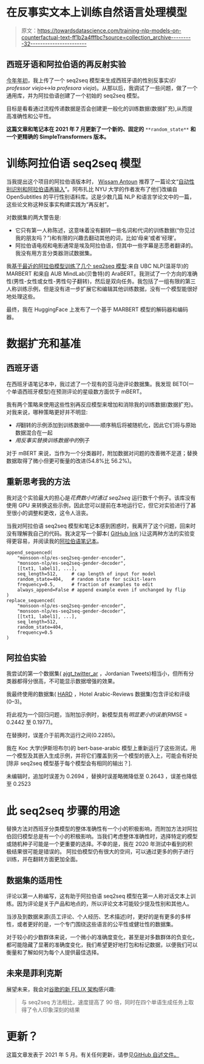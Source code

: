 # 在反事实文本上训练自然语言处理模型

> 原文：<https://towardsdatascience.com/training-nlp-models-on-counterfactual-text-ff1b2a4fffbc?source=collection_archive---------32----------------------->

## 西班牙语和阿拉伯语的再反射实验

[今年年初](https://medium.com/codex/counterfactual-text-with-seq2seq-5ca11bef342)，我上传了一个 seq2seq 模型来生成西班牙语的性别反事实(*El professor viejo*<->*la profesora vieja*)。从那以后，我调试了一些问题，做了一个通用库，并为阿拉伯语创建了一个初始的 seq2seq 模型。

目标是看看通过流程传递数据是否会创建更一般化的训练数据(数据扩充),从而提高准确性和公平性。

**这篇文章和笔记本在 2021 年 7 月更新了一个新的、固定的** `**random_state**` **和一个更精确的 SimpleTransformers 版本。**

# 训练阿拉伯语 seq2seq 模型

当我提出这个项目的阿拉伯语版本时， [Wissam Antoun](https://twitter.com/wissam_antoun) 推荐了一篇论文“[自动性别识别和阿拉伯语再输入](https://www.aclweb.org/anthology/W19-3822/)”。阿布扎比 NYU 大学的作者发布了他们改编自 OpenSubtitles 的平行性别语料库。这是少数几篇 NLP 和语言学论文中的一篇，这些论文称这种反事实构建实践为“再反射”。

对数据集的两大警告是:

*   它只有第一人称陈述，这意味着没有翻转一些名词和代词的训练数据(“你见过我的朋友吗？”)和有限的兴趣去翻动其他的词，比如‘母亲’或者‘经理’。
*   阿拉伯语电视和电影通常是埃及阿拉伯语，但其中一些字幕是志愿者翻译的。我没有用方言分类器测试数据集。

我[基于最近的阿拉伯模型训练了几个 seq2seq 模型](https://colab.research.google.com/drive/1TuDfnV2gQ-WsDtHkF52jbn699bk6vJZV):来自 UBC NLP(温哥华)的 MARBERT 和来自 AUB MindLab(贝鲁特)的 AraBERT。我测试了一个方向的准确性(男性-女性或女性-男性句子翻转)，然后是双向任务。我包括了一组有限的第三人称训练示例，但是没有进一步扩展它和编辑其他训练数据，没有一个模型能很好地处理这些。

最终，我在 HuggingFace 上发布了一个基于 MARBERT 模型的解码器和编码器。

# 数据扩充和基准

## 西班牙语

在西班牙语笔记本中，我过滤了一个现有的亚马逊评论数据集。我发现 BETO(一个单语西班牙模型)在预测评论的星级数方面优于 mBERT。

我有两个策略来使用这些性别再反应模型来增加和消除我的训练数据(数据扩充)。对我来说，哪种策略更好并不明显:

*   *将*翻转的示例添加到训练数据中——顺序稍后将被随机化，因此它们将与原始数据混合在一起
*   *用反事实替换训练数据中的*例子

对于 mBERT 来说，当作为一个分类器时，附加数据对问题的改善微不足道；替换数据取得了微小但更可衡量的改进(54.8%比 56.2%)。

## 重新思考我的方法

我对这个实验最大的担心是*花费数小时通过 seq2seq* 运行数千个例子。该库没有使用 GPU 来转换这些示例，因此您可以提前在本地运行它，但它对实验进行了甚至很小的调整和更改，这令人沮丧。

当我对阿拉伯语 seq2seq 模型和笔记本感到困惑时，我离开了这个问题，回来时没有理解我自己的代码。我决定写一个脚本( [GitHub link](https://github.com/MonsoonNLP/seq2seq-for-data-augmentation) )让这两种方法的实验变得更容易，并阅读我的[阿拉伯语笔记本](https://colab.research.google.com/drive/194ITDA1AjxAx_4ZLjoRFQI1aWzsl7xU8?usp=sharing)。

```
append_sequenced(
    "monsoon-nlp/es-seq2seq-gender-encoder",
    "monsoon-nlp/es-seq2seq-gender-decoder",
    [[txt1, label1], ...],
    seq_length=512,     # cap length of input for model
    random_state=404,   # random state for scikit-learn
    frequency=0.5,      # fraction of examples to edit
    always_append=False # append example even if unchanged by flip
)
replace_sequenced(
    "monsoon-nlp/es-seq2seq-gender-encoder",
    "monsoon-nlp/es-seq2seq-gender-decoder",
    [[txt1, label1], ...],
    seq_length=512,
    random_state=404,
    frequency=0.5
)
```

## 阿拉伯实验

我尝试的第一个数据集( [ajgt_twitter_ar](https://huggingface.co/datasets/ajgt_twitter_ar) ，Jordanian Tweets)相当小，但所有分类器都得分很高，不可能显示数据增强的效果。

我最终使用的数据集( [HARD](https://huggingface.co/datasets/hard) ，Hotel Arabic-Reviews 数据集)包含评论和评级(0–3)。

将此视为一个回归问题，当附加示例时，新模型具有*明显更小的误差*(RMSE = 0.2442 至 0.1977)。

在替换时，误差介于前两次运行之间(0.2285)。

我在 Koc 大学(伊斯坦布尔)的 bert-base-arabic 模型上重新运行了这些测试。用一个模型及其嵌入生成示例，并将它们覆盖到另一个模型的嵌入上，可能会有好处[除非 seq2seq 模型基于每个模型会有相同的输出？].

未编辑时，追加时误差为 0.2694
，替换时误差略微降低至 0.2643
，误差也降低至 0.2523

# 此 seq2seq 步骤的用途

替换方法对西班牙分类模型的整体准确性有一个小的积极影响，而附加方法对阿拉伯回归模型总是有一个小的积极影响。当我们考虑整体准确性时，选择特定的模型或随机种子可能是一个更重要的选择。不幸的是，我在 2020 年测试中看到的积极结果很可能是错误的。
阿拉伯模型仍有很大的空间，可以通过更多的例子进行训练，并在翻转方面更加全面。

## 数据集的适用性

评论以第一人称编写，这有助于阿拉伯语 seq2seq 模型在第一人称对话文本上训练。因为评论是关于产品和地点的，所以评论文本可能较少提及性别和其他人。

当涉及到数据来源(员工评论、个人经历、艺术描述)时，更好的是有更多的多样性，或者更好的是，一个专门围绕这些语言的公平性或健壮性的数据集。

对于较小的少数群体来说，一个微小的准确度变化，甚至是对多数群体的负变化，都可能隐藏了显著的准确度变化，我们希望更好地打包和标记数据，以便我们可以衡量和了解如何为每个人提供最佳选择。

## 未来是菲利克斯

展望未来，我会对[谷歌的新 FELIX 架构](https://ai.googleblog.com/2021/05/introducing-felix-flexible-text-editing.html)感兴趣:

> 与 seq2seq 方法相比，速度提高了 90 倍，同时在四个单语生成任务上取得了令人印象深刻的结果

# 更新？

这篇文章发表于 2021 年 5 月。有关任何更新，请参见[GitHub 自述文件。](https://github.com/mapmeld/use-this-now/blob/main/README.md#gender-re-inflection)